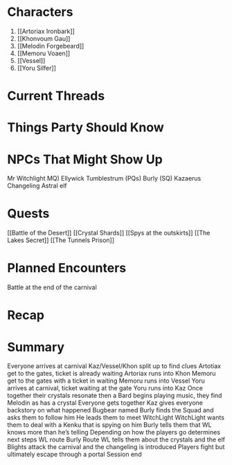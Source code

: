 # Characters

1. [[Artoriax Ironbark]]
2. [[Khonvoum Gau]]
3. [[Melodin Forgebeard]]
4. [[Memoru Voaen]]
5. [[Vessel]]
6. [[Yoru Silfer]]

# Current Threads

# Things Party Should Know

# NPCs That Might Show Up

Mr Witchlight MQ)
Ellywick Tumblestrum (PQs)
Burly (SQ)
Kazaerus
Changeling
Astral elf

# Quests

[[Battle of the Desert]]
[[Crystal Shards]]
[[Spys at the outskirts]]
[[The Lakes Secret]]
[[The Tunnels Prison]]

# Planned Encounters

Battle at the end of the carnival

# Recap

# Summary

Everyone arrives at carnival
Kaz/Vessel/Khon split up to find clues
Artotiax get to the gates, ticket is already waiting
Artoriax runs into Khon
Memoru get to the gates with a ticket in waiting
Memoru runs into Vessel
Yoru arrives at carnival, ticket waiting at the gate
Yoru runs into Kaz
Once together their crystals resonate then a Bard begins playing music, they find Melodin as has a crystal
Everyone gets together
Kaz gives everyone backstory on what happened
Bugbear named Burly finds the Squad and asks them to follow him
He leads them to meet WitchLight
WitchLight wants them to deal with a Kenku that is spying on him
Burly tells them that WL knows more than he’s telling
Depending on how the players go determines next steps
WL route
Burly Route
WL tells them about the crystals and the elf
Blights attack the carnival and the changeling is introduced
Players fight but ultimately escape through a portal
Session end
